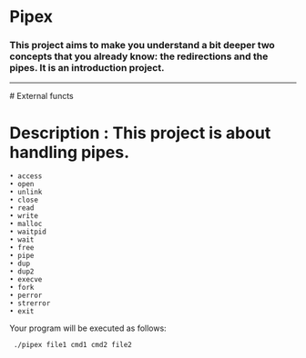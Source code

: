 # Pipex
### This project aims to make you understand a bit deeper two concepts that you already know: the redirections and the pipes. It is an introduction project.
<hr>
# External functs

# Description : This project is about handling pipes.
```
• access
• open
• unlink
• close
• read
• write
• malloc
• waitpid
• wait
• free
• pipe
• dup
• dup2
• execve
• fork
• perror
• strerror
• exit
```
Your program will be executed as follows:
```
 ./pipex file1 cmd1 cmd2 file2
```
